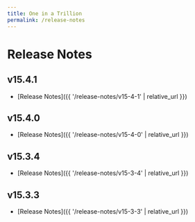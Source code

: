 ```yaml
---
title: One in a Trillion
permalink: /release-notes
---
```


# Release Notes
## v15.4.1
- [Release Notes]({{ '/release-notes/v15-4-1' | relative_url }})

## v15.4.0
- [Release Notes]({{ '/release-notes/v15-4-0' | relative_url }})

## v15.3.4
- [Release Notes]({{ '/release-notes/v15-3-4' | relative_url }})

## v15.3.3
- [Release Notes]({{ '/release-notes/v15-3-3' | relative_url }})
